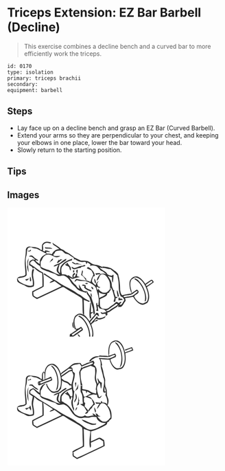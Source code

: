 # Triceps Extension: EZ Bar Barbell (Decline)
> This exercise combines a decline bench and a curved bar to more efficiently work the triceps.

``` 
id: 0170 
type: isolation 
primary: triceps brachii 
secondary:  
equipment: barbell 
``` 

## Steps

 - Lay face up on a decline bench and grasp an EZ Bar (Curved Barbell).
 - Extend your arms so they are perpendicular to your chest, and keeping your elbows in one place, lower the bar toward your head.
 - Slowly return to the starting position.

## Tips


## Images

<svg width="368" height="300" viewBox="0 0 276 225" xmlns="http://www.w3.org/2000/svg">
  <g fill="#FFF">
    <path d="M0 0h276v225H150.33c1.34-7.2-.8-14.38-3.33-21.04 1.44-1.98 3.4-3.5 5.51-4.71.32-1.14.63-2.28.97-3.41l2.88-2.16c4.32 3.53 9.71.62 14.02-1.3.89-.9 1.33-2.12 1.98-3.18-4.16 2.18-8.96 4.67-13.78 3.46-.4-1.18-.82-2.35-1.27-3.51-3.65 4.47-7.66 8.63-11.4 13.02-.17-.68-.52-2.04-.69-2.72 3.5-4.37 7.23-8.57 10.91-12.79 1.49 1.06 2.98 2.13 4.53 3.12-.08-2.11-.95-4.02-1.69-5.95-.84-.09-2.53-.26-3.38-.35-3.17 5.42-8.3 9.4-11.75 14.68-2.41-4.23-5.54-8.04-9.45-10.95.32-8.77-.57-17.52-.4-26.29 2.91 1.29 6 2.1 8.88 3.48.59-.44 1.19-.89 1.79-1.34-5.59-2.23-10.82-5.42-15.26-9.48-2.03-1.78-4.62-2.66-6.9-4.04-9.86-7.71-21.96-11.72-32.19-18.9-4.81-3.68-10.54-5.87-15.38-9.51-3.2-2.29-6.81-3.98-9.85-6.5-.54.44-1.08.89-1.61 1.34 5.72 3.5 11.35 7.13 16.85 10.97-2.13 1.25-5.22 1.72-6.07 4.39 3.04-.57 5.84-1.91 8.64-3.17 3.96 3.07 8.09 5.9 12.12 8.89-13.59 6.51-27.28 12.78-40.87 19.3-2.95 1.75-5.48-1.44-7.9-2.73-.24-1.99-.48-3.98-.73-5.97 5.77-3.81 12.55-5.86 18.22-9.8.33-8.1.17-16.29-.85-24.35-7.98-3.82-14.47-10-22.08-14.43-2.24-3.34 1.59-5.8 4.28-7.08 1.95.35 3.08 2.27 4.43 3.55 2.18 2.59 4.92 4.61 7.85 6.27.45 6.12 7.33 6.85 11.73 9 4.37 1.16 8.4 3.35 12.84 4.26 3.46.49 5.31 4.67 9.07 4.22 2.99.28 6.04-1.99 8.88-.44 5.06 1.98 8.86 6.24 11.32 10.98 2.22 4.29 6.61 6.75 9.52 10.5 4.13 5.49 11.44 6.05 17.35 8.54.11-1.18.23-2.34.37-3.51l-1.87.65c-6.11-.57-8.34-7.55-11-12.13-.11 2.59.35 5.14 1.2 7.59-3.17-.82-4.94-3.22-6.33-5.94-5.02-3.39-8-8.84-11.55-13.61 2.22.99 4.49 3.19 7.08 2.09 3.62-1.3 7.37-2.2 11.2-2.66-1.71-.65-3.41-1.31-5.1-1.97.06-1.52.13-3.03.23-4.54 1.06-1.92 1.03-4.13 1.03-6.26-.43-.08-1.3-.24-1.73-.33-.23.69-.69 2.05-.92 2.74.31.89.93 2.69 1.24 3.59-.72.59-1.45 1.19-2.17 1.79-.04.67-.13 2.01-.17 2.68-1.1.99-2.19 1.97-3.29 2.95.01-1.41.02-2.82.05-4.23 2.36-.32 3.03-2.2 1.78-4.16-3.73 1.5-4.77 5.71-3.37 9.26-2.53-1.74-5.15-3.3-7.8-4.84-.43.2-1.31.58-1.74.77-2.39-2.72-6.08-2.33-9.35-2.36-1.22-4-1.75-8.11-.56-12.19 4-6.22 10.3-11.18 17.77-12.22.25-.97.5-1.95.74-2.93-6.93 2.2-13.95 5.35-18.53 11.24-3.36 3.75-2.6 9.17-2.84 13.8-5.55-3.21-1.72-9.95-1.07-14.7 3.74-2.7 7.78-4.94 11.58-7.54.13-.65.37-1.95.49-2.6-3.3 1.08-6.03 3.32-8.8 5.34-3.76 3.88-9.93 3.49-13.63 7.62 3.2 1.23 5.81-1.9 8.74-2.66-1.68 3.64-4.04 7.46-2.88 11.65 1.19 2.39 3.52 3.92 5.28 5.84-7.09-1.34-13.08-5.56-19.58-8.41-4.8-1.23-9.56-2.86-13.8-5.45-.27-3.01-.53-6.04-.15-9.05 2.49-2.34 2.64-6.09 5.07-8.46 2.35-2.59 5.73-4.75 9.38-3.76 4.84.2 8.32 4.34 13.12 4.62 2.5.09 4.86-.96 6.89-2.35-3.99-.47-8.05 1.08-11.94-.43-.05-1.05-.09-2.1-.12-3.15 1.96-.26 2.33-2.15 2.92-3.68 2.9-2.06 6.58-2.48 10.04-2.08 3.12.34 4.79 3.31 7.18 4.96 2.1 1.16 4.88.53 6.78 2.14 2.77 2.34 6.04 3.96 8.97 6.08-.18.72-.36 1.43-.53 2.15.68-.02 2.04-.05 2.72-.07 4.49 3.52 10.32 5.42 16.02 4.43 2.81-.59 3.08 2.45 3.46 4.43.58-1.18 1.18-2.35 1.78-3.52 1.79 1.33 3.62 2.63 5.5 3.83-.42.77-.84 1.54-1.27 2.31 4.09-1.27 8.68-1.12 12.37 1.2 2.3 2.4 4.73 4.68 6.93 7.18 3.87.88 6.66 3.9 9.45 6.51-3.13-1.89-6.77-1.37-10.19-.76-.34-.4-1.02-1.22-1.37-1.63-2.51-.01-5.02.16-7.48.67.31.66.93 1.97 1.23 2.63 2.43-.85 4.92-1.45 7.53-1.37-3.42 2.96-6.03 7.17-6.27 11.78 3.75-2.73 3.92-7.97 7.18-11.14 6.04-2.16 10.52 3.65 12.99 8.32 3.28 5.11 3.14 11.27 2.94 17.09-1.89 2.12-3.7 4.4-6.13 5.92-2.09.83-4.43.28-6.62.33-2.92-1.92-6.41-3.51-7.47-7.16-.41.93-.81 1.86-1.22 2.8-.94-1.8-2.52-3.63-1.78-5.79 1.5-.3 2.56.82 3.43 1.85 1.03-.36 2.08-.7 3.12-1.03-1.27-.47-2.6-.83-3.79-1.49-1.59-1.41-1.57-3.76-2.15-5.65.98-1.22 1.95-2.45 2.9-3.69-3.2 1.34-4.99 4.26-5.67 7.55-2.05-2.25-4.74-4.02-6.17-6.76-.41-3 1.17-5.77 1.94-8.59.99-.47 1.99-.93 2.99-1.39.01-4.8-3.42-8.69-6.53-12-1.46-1.7-3.65-2.43-5.55-3.49-.69.72-1.37 1.45-2.05 2.17 2.44 1.34 5.13 2.15 7.55 3.52 1.62 1.64 2.4 3.92 3.46 5.94 1.27 1.86-.3 3.79-1.13 5.43-1.77 2.8-2.14 6.18-3.53 9.16-2.25-1.37-4.77-2.12-7.34-2.56l.2-2.72c-2.21-2.58-5.22-4.48-7.07-7.32.15-1.97.75-3.85 1.25-5.74-.29-.61-.88-1.81-1.17-2.42-.68 2.93-1.34 5.86-2.03 8.78 4.4 1.66 6.33 6.07 8.73 9.74-5.71-1.05-11.49-1.8-17.11-3.27-1.54 1.45-2.95 3.1-3.09 5.34 1.4-.88 2.65-1.95 3.86-3.07 3.58 1.15 7.36 1.48 11.11 1.34 5.25-.14 10.11 2.25 14.46 4.96 3.26 1.88 6.54 4.24 8.13 7.78 1.25 5.21 3.31 10.2 4 15.55 1.67 4.63.06 9.45.26 14.2l-2.07-.52c-.17-1.36-.37-2.71-.6-4.05-.34.4-1.01 1.2-1.35 1.61-.16 3.28.81 6.49 1.08 9.76-.45.95-1.03 1.88-1.14 2.95 1.24.16 2.49.22 3.74.29-.48-3-.91-6.01-.96-9.05 1.66 1.12 2.39 3.02 3.31 4.71 4.21.65 10.47 1.34 11.58 6.3-2.07.44-4.14.88-6.22 1.24-1.23-.6-2.5-1.1-3.84-1.36.63 1.29 1.19 2.8 2.69 3.32 1.95.06 3.89-.23 5.83-.42.3 1.28.61 2.56.93 3.84 1.33-.91 2.68-1.8 4.02-2.7l-1.6.5c.08-.99.25-2.98.33-3.97 1.43-.11 2.87-.39 3.97-1.37 4.14-3.03 8.4-5.89 12.86-8.43.64-1.06 1.38-2.19 2.98-1.62-.68.6-1.37 1.22-2.05 1.83 1.82.01 3.67.04 5.49.12 4.01-2.03 4.96-6.79 7.87-9.9 1.56-1.53-.18-3.72-.33-5.49 4.75-.59 9.47-1.34 14.17-2.24 3.3 5.49 7.53 10.99 13.71 13.34 4.11 1.49 8.14-1.01 11.41-3.27 5.34-8.21 2.17-18.74-1.18-27.11 4.11-2.85 8.34-5.53 12.25-8.66-1.23-1.46-2.16-4.31-4.43-4.11-3.71 2.04-6.99 4.77-10.52 7.1-3.28-4.5-6.62-9.34-11.77-11.86-6.39-3.6-15.04 1.96-15.81 8.89-.72 6.73.84 13.53 3.44 19.72-5.48.69-10.87 1.91-16.26 3.08-2.64-1.79-2.91-5.79-3.67-8.72.12-9.38-.96-18.75-3.43-27.8-1.81-3.93-5.96-5.8-9.19-8.34-5.07-4.41-12.25-4.57-18.58-5.42 1.46 4.13-.31 1.05-1.03.5-3.79-1.64-7.66-3.27-11.85-3.46-4.87-.49-8.22-4.52-12.62-6.16-3.92-.82-7.94-1.22-11.94-.98-3.59-1.92-7.44-3.28-10.97-5.29-5.15-3.66-9.9-8.07-15.92-10.23-2.16-2.41-5.01-3.69-7.96-4.85-4.59-4.12-9.94-7.21-15.01-10.69.57 1.45.94 3.19 2.44 4 3.43 2.07 6.85 4.19 9.71 7.03-5.86-.11-10.72 3.93-13.07 9.05-2.7-1.37-5.77-1.09-8.69-1.11-.85-.96-1.29-2.03-1.34-3.22 2.37-.45 4.76.4 7.14.39-2.39-2-5.59-2.6-8.6-3-.17.38-.53 1.14-.71 1.52l-.42.69c-.79-.38-2.39-1.14-3.19-1.52.98-2.98.79-6.08.02-9.08 1.77-2.53 4.23-5.17 7.66-4.69 2.34-.37 5.53 2.68 6.8-.52-4.36-1.61-10.26-2.64-13.75 1.21-3.64 2.76-1.78 7.87-2.27 11.75l-2.1-.24c-4.7-5.11-12.32-4.67-18.65-5.58-3.69-1.23-7.49 2.24-7.44 5.92.18 8.07-2.12 15.97-1.93 24.05.3 6.39 1.47 12.76 1.13 19.18-3.21 3.88-9.29 1.45-12.88 4.76-2.61 1.63-1.73 5.43-.49 7.65 2.97 2.71 6.97 3.78 10.57 5.39 2.67 1.19 4.95 3.34 7.94 3.72 3.23.63 6.4-.45 9.46-1.36 1.98-6.02-.42-12.21-1.02-18.26-.48-3.95.92-7.77 1.7-11.58-.76.05-2.26.14-3.02.19-1.48 5.66-1.53 11.56-.03 17.22 1.06 3.46.93 7.08.69 10.64-1.86.32-3.72 1.17-5.63.84-6.38-1.4-12.78-3.53-17.99-7.61-1.65-1.26-2.14-3.41-3.08-5.16 5.19-2.12 12.34-.96 16.03-5.77.56-10.9-3.58-21.99-.85-32.81 2.17-4.63.12-10.33 3.36-14.57 1.43-1.28 3.59-1.17 5.36-1.7 2.83 2.26 6.51 2.06 9.84 2.92 5.82 2.91 11.42 6.27 17.38 8.92-4.11 1.65-8.22 4-10.43 8.01-1.94 2.87-1.77 6.45-1.85 9.76-2.18-1.49-4.3-3.06-6.4-4.65-.28-.66-.86-1.97-1.14-2.63 1.6.69 3.22 1.35 4.85 1.98-.24-2.87-3.54-3.32-5.36-4.94-2.37-1.38-3.71-4.79-6.8-4.62-1.61-.2-2.98.73-4.23 1.63 1.94.45 3.98.38 5.87 1.02 1.61 1.35 3.12 2.83 4.87 4.02-.54.36-1.07.72-1.61 1.08-1.68-2.23-4 .37-5.85.9-3.22 1.23-2.27 5.21-2.67 7.91 2.54 1.91 6.53 2.99 6.54 6.84.56-.78 1.11-1.56 1.67-2.35 1.77 1.69 3.61 3.29 5.45 4.9 2.6 2.39 6.14 3.33 9.19 5 .34 7.49.59 14.99.4 22.49-5.96 3.02-11.91 6.04-17.89 9.01.06 2.86-.46 5.93.8 8.61 2.18 2.04 4.88 3.39 7.4 4.96 14.19-6.56 28.34-13.24 42.48-19.93 1.45-.57 3.16-1.81 4.66-.67 5.22 3.06 10.11 6.7 15.58 9.31 4.52 2.11 8.37 5.3 12.75 7.65 1.49 1.13 3.76 2.08 3.94 4.18.68 8.38.23 16.82.93 25.21.4.41 1.2 1.24 1.6 1.65-2.94-1.33-6.29-3-9.51-1.52-2.52 1.28-5.37 2.68-6.53 5.43-1.49 3.14-1.9 6.64-2.29 10.05 1.69 3.72 1.18 8.07 3.14 11.68l1.98.12c-2.46-6.2-4.35-13.41-1.83-19.88.97-2.97 4.01-4.32 6.29-6.13 10.62.55 17.19 10.29 20.87 19.2 2.05 6.05 4.05 12.76 2.26 19.1h-2.83c-.1-10.72-4.07-21.28-10.75-29.64-2.46-2.82-5.29-5.69-8.95-6.83-.34.3-1.03.92-1.38 1.23 7.41 3.42 12.37 10.39 15.43 17.73 2.57 5.45 3.79 11.49 3.63 17.51H127.7c-1.46-1.5-2.44-3.92-4.83-4.04.77 1.39 1.59 2.75 2.52 4.04h-9.85c4.99-2.68 9.27-6.43 14.07-9.41 1.08-.93 3.07-1.66 2.79-3.4-.46-1.76-2.06-2.92-3.17-4.27-2.61 1.58-5.19 3.9-8.48 3.48 0 .56-.02 1.69-.03 2.26-3.61 2.5-7.09 5.22-11.03 7.2-.17 1.38-.32 2.75-.46 4.14H0V0m66 69.09c.17.53.5 1.61.66 2.15 4.13.43 8.28.39 12.43.48-3.73-2.95-8.77-1.41-13.09-2.63m-27.04 6.08c-.87.06-2.61.17-3.48.22 1.32 2.04 7.73 1.04 5.64-2.08-.54.47-1.62 1.4-2.16 1.86M35.3 93.93c-.32 2.99.7 6.11-.44 9 .15 3.43 1.36 6.79 2.54 10.02-.08-5.36-1.01-10.66-1.12-16.02.17-3.01.92-5.95 1.27-8.93-.8 1.95-1.82 3.85-2.25 5.93m38.37 1.71l1.83-1.14c.16.64.48 1.9.64 2.54-.11-.75-.35-2.24-.47-2.98 1.94-1.33 5.05-2.5 4.44-5.44-3.38 1.1-3.98 4.94-6.44 7.02m13.32 1.06c4.15-.12 5.84-5.44 10.01-6.17-1.32-.1-2.65-.19-3.97-.29-.64.53-1.91 1.59-2.55 2.12l.09-2.16c-1.22 2.16-2.84 4.11-3.58 6.5m26.21-.74c1.69.34 2.84 1.67 4.24 2.53 3.97 1.04 8.15-.38 12.03.99l.08-.57c-2.62-.36-5.14-1.2-7.51-2.35-.51.28-1.53.83-2.03 1.1-2.19-.67-3.86-2.39-6.04-2.99-.19.33-.57.97-.77 1.29m-9.89 1.87c.46.18 1.39.56 1.85.75-.92 0-2.77.01-3.69.02-.2 3.17 3.87 2.51 5.56 4.24 2.96 1.22 1.11 5.83 4.16 6.81.19-2.5.57-5.44-1.45-7.35-1.88-1.86-3.07-4.27-4.8-6.23-.41.44-1.22 1.32-1.63 1.76m29.08 3.64c-5.47-.68-10.08 3.74-15.43 3.87-1.47-.64-2.75-1.92-4.48-1.75.22 2.19 2.6 3.51 4.5 4.02 3.9-.26 7.35-2.88 11.38-2.36l1.19-1.83c2.34-.02 4.5-.96 6.77-1.37.1-.38.29-1.15.39-1.54-.68-.1-2.02-.29-2.7-.39-.4.34-1.21 1.01-1.62 1.35m-17.06 7.89c-.04 1.23-.07 2.46-.09 3.69 2.55.42 2.07-1.83 2.05-3.56-.49-.03-1.47-.09-1.96-.13m-75.48 10.87v3.58c-2.96.08-5.85.77-8.66 1.65.93.71 1.85 1.41 2.78 2.13 2.25-.84 3.21-3.77 5.84-3.66.02 1.41.03 2.83.04 4.25.42.09 1.26.26 1.68.35.75-2.95.18-5.9-1.68-8.3m112.38 3.5c.11 3.08.3 6.45 2.45 8.87 1.28-2.99-.24-6.69-2.45-8.87m-15.91 8.36c.81 1.65 2.64 1.19 4.12 1.31.06-.52.16-1.57.21-2.1-1.46.15-2.92.36-4.33.79m-5.46 3.91c1.48.28 2.95.57 4.43.87-.2.56-.58 1.68-.78 2.24 2.07 3.39 5.94 4.62 9.32 6.23 1.09.4 4.25 2.16 3.49-.56-2.97-2.16-7-2.68-9.81-5.2-.2-1.24-.27-2.5-.21-3.76-1.77-1.27-5.63-2.89-6.44.18m16.29 2.09c-.02 1.97 1.15 4.06 3.2 4.46 1.15-1.95-1.26-4.25-3.2-4.46m-8.08 10.97c1.21 3.5 4.67 5.75 5.44 9.48 1.58 6.32 4.04 12.29 5.69 18.59.2 3.38-.27 6.93 1.88 9.87a7.51 7.51 0 0 0 1.32-3.77c-.69-5.13-1.09-10.33-2.5-15.34-1.19-3.89-2.75-7.68-3.59-11.67-3.57-3.19-6.04-7.35-8.27-11.53-.07 1.45-.06 2.91.03 4.37m7.49.03c-1.34 2.17-.38 5.6 1.65 6.95.08-2.44-.57-4.79-1.65-6.95m-1.29 17.35c-.56 9.07-2.48 18.28-.49 27.29.71-.53 1.41-1.05 2.12-1.57-.44-2.32-.67-4.66-.61-7.02 1.99-.31 3.24-1.34 3.74-3.08-.94.19-2.83.55-3.77.73.42-5.52.36-11.07.11-16.6l-1.1.25m7.85 32.37c2.2-.2 4.27-1.13 5.84-2.69-2.53-1.54-4.66.72-5.84 2.69m-39.13.91c.45 3.62-1.03 8.79 2.96 10.87-.89-3.62-.53-7.81-2.96-10.87z"/>
    <path d="M161.8 104.26c1.83.46 3.66 1.24 5.6.98 4.54-.4 8.65 2.21 13.18 2.09 4.19 3.51 8.48 6.96 12.12 11.07.7 4.9 2.33 9.68 2.19 14.68.32 7.02.13 14.24 3.22 20.76.34 1.76 2.31 1.7 3.61 2.37 1.38 1.37 2.18 3.2 3.2 4.83-1.9 2.74-3.04 6.22-5.57 8.4-.65-.03-1.95-.08-2.6-.1-.12-2.34 3.46-2.63 2.76-4.9-1.83-.38-3.15 1.31-4.64 2.05-1.74-1.37-4.66-3.62-5.38-.15l-.23-.95c-2.77 3.97-7.45 5.67-10.9 8.93-2.8 2.66-6.94 2.24-10.49 2.17-2.56-.7-5.26-2.63-5.41-5.51-.6-3.65-.31-7.35-.4-11.02 3.64-1.97 7.56-3.44 10.97-5.79 1.71-.99 1.68-3.09 2.26-4.74 1.06-.61 2.3-.77 3.46-1.09-.23-.2-.71-.59-.95-.79 1.39-1.33 2.62-2.82 3.4-4.58-.14-.97-.41-2.92-.55-3.89 4.2 4.56 4.85 11.25 6.65 17.01 1.12 2.74-1.05 5.25-1.16 7.96.7.05 2.11.14 2.81.19.56-2.1.79-4.26.73-6.43.73-.03 2.18-.1 2.91-.13l-.02-1.87c-.75-.06-2.25-.17-3-.23-.6-3.56-3.06-7.25-2.6-10.62.15-.14.44-.44.59-.59-1.3-.09-2.1-.77-2.41-2.06-.79-2.43-2.38-4.71-2.19-7.36.13-6.06-3.7-11.19-7.04-15.86 2.52.82 5.03 1.71 7.58 2.46-.33 3.23-.32 6.59 1.11 9.59 1.03-4.28.94-8.8 1.44-13.15-.34-2.06-2.46.1-2.91.91-2.74-.49-5.82-1-7.95-2.91-2.75-5.65-10.18-6.42-13.39-11.73m31.18 49.83c.57 1.63 1.37 1.77 2.41.41-.61-3.64-1.55-7.24-2.97-10.65-1.27 3.33.14 6.87.56 10.24m1.66 7.76c2.44-.52 4.92-.8 7.41-1.01-.89-2.01-2.92-2.34-4.9-2.14-.31-.59-.94-1.76-1.25-2.34-1.82 1.28-1.03 3.63-1.26 5.49zM217.52 125.47c1.57-1.75 4.16-2.02 5.7-3.85 8.62.41 14.5 7.8 18.15 14.87 4.07 8.26 7.36 18.47 3.11 27.3-2.43 1.21-4.72 2.84-7.4 3.43-6.81-.56-12.13-6.4-14.97-12.15 1.42-3.97 9.08-4.35 7.53-9.6-.89-.83-1.76-1.67-2.63-2.52-3.3 1.86-6.14 4.42-9.51 6.17.62-3.86-1.42-7.36-1.8-11.12-.46-4.2-.63-8.86 1.82-12.53m5.58-2.22c-.08.44-.24 1.34-.32 1.79 5.82 2.96 10.33 8.11 13.26 13.9 4.03 7.46 6.57 16.36 4.44 24.79.32-.04.96-.13 1.28-.17 2.49-3.69 1.21-8.44.62-12.49-1.95-8.36-5.72-16.43-11.73-22.64-1.92-2.49-4.62-4.15-7.55-5.18zM242.2 134.78c3.15-2.59 6.56-4.81 9.87-7.17 1.82-.1 2.71 2.54.89 3.22-3.23 1.79-6.05 4.43-9.37 5.94l-1.39-1.99z"/>
    <path d="M216.12 152.01c4.14-1.29 6.82-5.25 10.92-6.6.36.36 1.08 1.08 1.45 1.44-4.18 3.07-8.02 7.75-13.6 7.76-3.67.22-7.32 1.58-10.93 1.49-.07-.51-.22-1.51-.3-2.01 4.1-1 8.31-1.36 12.46-2.08zM160.32 147.31c3.27 3.06 7.8 3.67 12.09 3.35-2.8 3.7-7.6 4.97-11.59 6.96-.25-3.43-.43-6.87-.5-10.31zM190.21 168.28c1.13-1.08 3.34-.22 2.71 1.49-4.49 3.73-10.06 5.86-14.43 9.74-1.34 1.28-3.36.94-5.04 1 .15-1.68 1.06-2.41 2.73-2.19 4.69-3.33 9.3-6.77 14.03-10.04zM112.95 221.05c5.58-3.17 10.67-7.11 16.05-10.57.42.39 1.25 1.18 1.67 1.57-5.2 4.09-11.05 7.31-16.06 11.66-.56-.89-1.11-1.78-1.66-2.66zM111.21 223.28c.6.52.6.52 0 0z"/>
  </g>
  <g fill="#333">
    <path d="M63.05 62.11c3.49-3.85 9.39-2.82 13.75-1.21-1.27 3.2-4.46.15-6.8.52-3.43-.48-5.89 2.16-7.66 4.69.77 3 .96 6.1-.02 9.08.8.38 2.4 1.14 3.19 1.52l.42-.69c.18-.38.54-1.14.71-1.52 3.01.4 6.21 1 8.6 3-2.38.01-4.77-.84-7.14-.39.05 1.19.49 2.26 1.34 3.22 2.92.02 5.99-.26 8.69 1.11 2.35-5.12 7.21-9.16 13.07-9.05-2.86-2.84-6.28-4.96-9.71-7.03-1.5-.81-1.87-2.55-2.44-4 5.07 3.48 10.42 6.57 15.01 10.69 2.95 1.16 5.8 2.44 7.96 4.85 6.02 2.16 10.77 6.57 15.92 10.23 3.53 2.01 7.38 3.37 10.97 5.29 4-.24 8.02.16 11.94.98 4.4 1.64 7.75 5.67 12.62 6.16 4.19.19 8.06 1.82 11.85 3.46.72.55 2.49 3.63 1.03-.5 6.33.85 13.51 1.01 18.58 5.42 3.23 2.54 7.38 4.41 9.19 8.34 2.47 9.05 3.55 18.42 3.43 27.8.76 2.93 1.03 6.93 3.67 8.72 5.39-1.17 10.78-2.39 16.26-3.08-2.6-6.19-4.16-12.99-3.44-19.72.77-6.93 9.42-12.49 15.81-8.89 5.15 2.52 8.49 7.36 11.77 11.86 3.53-2.33 6.81-5.06 10.52-7.1 2.27-.2 3.2 2.65 4.43 4.11-3.91 3.13-8.14 5.81-12.25 8.66 3.35 8.37 6.52 18.9 1.18 27.11-3.27 2.26-7.3 4.76-11.41 3.27-6.18-2.35-10.41-7.85-13.71-13.34-4.7.9-9.42 1.65-14.17 2.24.15 1.77 1.89 3.96.33 5.49-2.91 3.11-3.86 7.87-7.87 9.9-1.82-.08-3.67-.11-5.49-.12.68-.61 1.37-1.23 2.05-1.83-1.6-.57-2.34.56-2.98 1.62-4.46 2.54-8.72 5.4-12.86 8.43-1.1.98-2.54 1.26-3.97 1.37-.08.99-.25 2.98-.33 3.97l1.6-.5c-1.34.9-2.69 1.79-4.02 2.7a267.7 267.7 0 0 1-.93-3.84c-1.94.19-3.88.48-5.83.42-1.5-.52-2.06-2.03-2.69-3.32 1.34.26 2.61.76 3.84 1.36 2.08-.36 4.15-.8 6.22-1.24-1.11-4.96-7.37-5.65-11.58-6.3-.92-1.69-1.65-3.59-3.31-4.71.05 3.04.48 6.05.96 9.05-1.25-.07-2.5-.13-3.74-.29.11-1.07.69-2 1.14-2.95-.27-3.27-1.24-6.48-1.08-9.76.34-.41 1.01-1.21 1.35-1.61.23 1.34.43 2.69.6 4.05l2.07.52c-.2-4.75 1.41-9.57-.26-14.2-.69-5.35-2.75-10.34-4-15.55-1.59-3.54-4.87-5.9-8.13-7.78-4.35-2.71-9.21-5.1-14.46-4.96-3.75.14-7.53-.19-11.11-1.34-1.21 1.12-2.46 2.19-3.86 3.07.14-2.24 1.55-3.89 3.09-5.34 5.62 1.47 11.4 2.22 17.11 3.27-2.4-3.67-4.33-8.08-8.73-9.74.69-2.92 1.35-5.85 2.03-8.78.29.61.88 1.81 1.17 2.42-.5 1.89-1.1 3.77-1.25 5.74 1.85 2.84 4.86 4.74 7.07 7.32l-.2 2.72c2.57.44 5.09 1.19 7.34 2.56 1.39-2.98 1.76-6.36 3.53-9.16.83-1.64 2.4-3.57 1.13-5.43-1.06-2.02-1.84-4.3-3.46-5.94-2.42-1.37-5.11-2.18-7.55-3.52.68-.72 1.36-1.45 2.05-2.17 1.9 1.06 4.09 1.79 5.55 3.49 3.11 3.31 6.54 7.2 6.53 12-1 .46-2 .92-2.99 1.39-.77 2.82-2.35 5.59-1.94 8.59 1.43 2.74 4.12 4.51 6.17 6.76.68-3.29 2.47-6.21 5.67-7.55-.95 1.24-1.92 2.47-2.9 3.69.58 1.89.56 4.24 2.15 5.65 1.19.66 2.52 1.02 3.79 1.49-1.04.33-2.09.67-3.12 1.03-.87-1.03-1.93-2.15-3.43-1.85-.74 2.16.84 3.99 1.78 5.79.41-.94.81-1.87 1.22-2.8 1.06 3.65 4.55 5.24 7.47 7.16 2.19-.05 4.53.5 6.62-.33 2.43-1.52 4.24-3.8 6.13-5.92.2-5.82.34-11.98-2.94-17.09-2.47-4.67-6.95-10.48-12.99-8.32-3.26 3.17-3.43 8.41-7.18 11.14.24-4.61 2.85-8.82 6.27-11.78-2.61-.08-5.1.52-7.53 1.37-.3-.66-.92-1.97-1.23-2.63 2.46-.51 4.97-.68 7.48-.67.35.41 1.03 1.23 1.37 1.63 3.42-.61 7.06-1.13 10.19.76-2.79-2.61-5.58-5.63-9.45-6.51-2.2-2.5-4.63-4.78-6.93-7.18-3.69-2.32-8.28-2.47-12.37-1.2.43-.77.85-1.54 1.27-2.31-1.88-1.2-3.71-2.5-5.5-3.83-.6 1.17-1.2 2.34-1.78 3.52-.38-1.98-.65-5.02-3.46-4.43-5.7.99-11.53-.91-16.02-4.43-.68.02-2.04.05-2.72.07.17-.72.35-1.43.53-2.15-2.93-2.12-6.2-3.74-8.97-6.08-1.9-1.61-4.68-.98-6.78-2.14-2.39-1.65-4.06-4.62-7.18-4.96-3.46-.4-7.14.02-10.04 2.08-.59 1.53-.96 3.42-2.92 3.68.03 1.05.07 2.1.12 3.15 3.89 1.51 7.95-.04 11.94.43-2.03 1.39-4.39 2.44-6.89 2.35-4.8-.28-8.28-4.42-13.12-4.62-3.65-.99-7.03 1.17-9.38 3.76-2.43 2.37-2.58 6.12-5.07 8.46-.38 3.01-.12 6.04.15 9.05 4.24 2.59 9 4.22 13.8 5.45 6.5 2.85 12.49 7.07 19.58 8.41-1.76-1.92-4.09-3.45-5.28-5.84-1.16-4.19 1.2-8.01 2.88-11.65-2.93.76-5.54 3.89-8.74 2.66 3.7-4.13 9.87-3.74 13.63-7.62 2.77-2.02 5.5-4.26 8.8-5.34-.12.65-.36 1.95-.49 2.6-3.8 2.6-7.84 4.84-11.58 7.54-.65 4.75-4.48 11.49 1.07 14.7.24-4.63-.52-10.05 2.84-13.8 4.58-5.89 11.6-9.04 18.53-11.24-.24.98-.49 1.96-.74 2.93-7.47 1.04-13.77 6-17.77 12.22-1.19 4.08-.66 8.19.56 12.19 3.27.03 6.96-.36 9.35 2.36.43-.19 1.31-.57 1.74-.77 2.65 1.54 5.27 3.1 7.8 4.84-1.4-3.55-.36-7.76 3.37-9.26 1.25 1.96.58 3.84-1.78 4.16-.03 1.41-.04 2.82-.05 4.23 1.1-.98 2.19-1.96 3.29-2.95.04-.67.13-2.01.17-2.68.72-.6 1.45-1.2 2.17-1.79-.31-.9-.93-2.7-1.24-3.59.23-.69.69-2.05.92-2.74.43.09 1.3.25 1.73.33 0 2.13.03 4.34-1.03 6.26-.1 1.51-.17 3.02-.23 4.54 1.69.66 3.39 1.32 5.1 1.97-3.83.46-7.58 1.36-11.2 2.66-2.59 1.1-4.86-1.1-7.08-2.09 3.55 4.77 6.53 10.22 11.55 13.61 1.39 2.72 3.16 5.12 6.33 5.94-.85-2.45-1.31-5-1.2-7.59 2.66 4.58 4.89 11.56 11 12.13l1.87-.65c-.14 1.17-.26 2.33-.37 3.51-5.91-2.49-13.22-3.05-17.35-8.54-2.91-3.75-7.3-6.21-9.52-10.5-2.46-4.74-6.26-9-11.32-10.98-2.84-1.55-5.89.72-8.88.44-3.76.45-5.61-3.73-9.07-4.22-4.44-.91-8.47-3.1-12.84-4.26-4.4-2.15-11.28-2.88-11.73-9-2.93-1.66-5.67-3.68-7.85-6.27-1.35-1.28-2.48-3.2-4.43-3.55-2.69 1.28-6.52 3.74-4.28 7.08 7.61 4.43 14.1 10.61 22.08 14.43 1.02 8.06 1.18 16.25.85 24.35-5.67 3.94-12.45 5.99-18.22 9.8.25 1.99.49 3.98.73 5.97 2.42 1.29 4.95 4.48 7.9 2.73 13.59-6.52 27.28-12.79 40.87-19.3-4.03-2.99-8.16-5.82-12.12-8.89-2.8 1.26-5.6 2.6-8.64 3.17.85-2.67 3.94-3.14 6.07-4.39-5.5-3.84-11.13-7.47-16.85-10.97.53-.45 1.07-.9 1.61-1.34 3.04 2.52 6.65 4.21 9.85 6.5 4.84 3.64 10.57 5.83 15.38 9.51 10.23 7.18 22.33 11.19 32.19 18.9 2.28 1.38 4.87 2.26 6.9 4.04 4.44 4.06 9.67 7.25 15.26 9.48-.6.45-1.2.9-1.79 1.34-2.88-1.38-5.97-2.19-8.88-3.48-.17 8.77.72 17.52.4 26.29 3.91 2.91 7.04 6.72 9.45 10.95 3.45-5.28 8.58-9.26 11.75-14.68.85.09 2.54.26 3.38.35.74 1.93 1.61 3.84 1.69 5.95-1.55-.99-3.04-2.06-4.53-3.12-3.68 4.22-7.41 8.42-10.91 12.79.17.68.52 2.04.69 2.72 3.74-4.39 7.75-8.55 11.4-13.02.45 1.16.87 2.33 1.27 3.51 4.82 1.21 9.62-1.28 13.78-3.46-.65 1.06-1.09 2.28-1.98 3.18-4.31 1.92-9.7 4.83-14.02 1.3l-2.88 2.16c-.34 1.13-.65 2.27-.97 3.41-2.11 1.21-4.07 2.73-5.51 4.71 2.53 6.66 4.67 13.84 3.33 21.04h-2.07c1.79-6.34-.21-13.05-2.26-19.1-3.68-8.91-10.25-18.65-20.87-19.2-2.28 1.81-5.32 3.16-6.29 6.13-2.52 6.47-.63 13.68 1.83 19.88l-1.98-.12c-1.96-3.61-1.45-7.96-3.14-11.68.39-3.41.8-6.91 2.29-10.05 1.16-2.75 4.01-4.15 6.53-5.43 3.22-1.48 6.57.19 9.51 1.52-.4-.41-1.2-1.24-1.6-1.65-.7-8.39-.25-16.83-.93-25.21-.18-2.1-2.45-3.05-3.94-4.18-4.38-2.35-8.23-5.54-12.75-7.65-5.47-2.61-10.36-6.25-15.58-9.31-1.5-1.14-3.21.1-4.66.67-14.14 6.69-28.29 13.37-42.48 19.93-2.52-1.57-5.22-2.92-7.4-4.96-1.26-2.68-.74-5.75-.8-8.61 5.98-2.97 11.93-5.99 17.89-9.01.19-7.5-.06-15-.4-22.49-3.05-1.67-6.59-2.61-9.19-5-1.84-1.61-3.68-3.21-5.45-4.9-.56.79-1.11 1.57-1.67 2.35-.01-3.85-4-4.93-6.54-6.84.4-2.7-.55-6.68 2.67-7.91 1.85-.53 4.17-3.13 5.85-.9.54-.36 1.07-.72 1.61-1.08-1.75-1.19-3.26-2.67-4.87-4.02-1.89-.64-3.93-.57-5.87-1.02 1.25-.9 2.62-1.83 4.23-1.63 3.09-.17 4.43 3.24 6.8 4.62 1.82 1.62 5.12 2.07 5.36 4.94-1.63-.63-3.25-1.29-4.85-1.98.28.66.86 1.97 1.14 2.63 2.1 1.59 4.22 3.16 6.4 4.65.08-3.31-.09-6.89 1.85-9.76 2.21-4.01 6.32-6.36 10.43-8.01-5.96-2.65-11.56-6.01-17.38-8.92-3.33-.86-7.01-.66-9.84-2.92-1.77.53-3.93.42-5.36 1.7-3.24 4.24-1.19 9.94-3.36 14.57-2.73 10.82 1.41 21.91.85 32.81-3.69 4.81-10.84 3.65-16.03 5.77.94 1.75 1.43 3.9 3.08 5.16 5.21 4.08 11.61 6.21 17.99 7.61 1.91.33 3.77-.52 5.63-.84.24-3.56.37-7.18-.69-10.64-1.5-5.66-1.45-11.56.03-17.22.76-.05 2.26-.14 3.02-.19-.78 3.81-2.18 7.63-1.7 11.58.6 6.05 3 12.24 1.02 18.26-3.06.91-6.23 1.99-9.46 1.36-2.99-.38-5.27-2.53-7.94-3.72-3.6-1.61-7.6-2.68-10.57-5.39-1.24-2.22-2.12-6.02.49-7.65 3.59-3.31 9.67-.88 12.88-4.76.34-6.42-.83-12.79-1.13-19.18-.19-8.08 2.11-15.98 1.93-24.05-.05-3.68 3.75-7.15 7.44-5.92 6.33.91 13.95.47 18.65 5.58l2.1.24c.49-3.88-1.37-8.99 2.27-11.75m98.75 42.15c3.21 5.31 10.64 6.08 13.39 11.73 2.13 1.91 5.21 2.42 7.95 2.91.45-.81 2.57-2.97 2.91-.91-.5 4.35-.41 8.87-1.44 13.15-1.43-3-1.44-6.36-1.11-9.59-2.55-.75-5.06-1.64-7.58-2.46 3.34 4.67 7.17 9.8 7.04 15.86-.19 2.65 1.4 4.93 2.19 7.36.31 1.29 1.11 1.97 2.41 2.06-.15.15-.44.45-.59.59-.46 3.37 2 7.06 2.6 10.62.75.06 2.25.17 3 .23l.02 1.87c-.73.03-2.18.1-2.91.13.06 2.17-.17 4.33-.73 6.43-.7-.05-2.11-.14-2.81-.19.11-2.71 2.28-5.22 1.16-7.96-1.8-5.76-2.45-12.45-6.65-17.01.14.97.41 2.92.55 3.89-.78 1.76-2.01 3.25-3.4 4.58.24.2.72.59.95.79-1.16.32-2.4.48-3.46 1.09-.58 1.65-.55 3.75-2.26 4.74-3.41 2.35-7.33 3.82-10.97 5.79.09 3.67-.2 7.37.4 11.02.15 2.88 2.85 4.81 5.41 5.51 3.55.07 7.69.49 10.49-2.17 3.45-3.26 8.13-4.96 10.9-8.93l.23.95c.72-3.47 3.64-1.22 5.38.15 1.49-.74 2.81-2.43 4.64-2.05.7 2.27-2.88 2.56-2.76 4.9.65.02 1.95.07 2.6.1 2.53-2.18 3.67-5.66 5.57-8.4-1.02-1.63-1.82-3.46-3.2-4.83-1.3-.67-3.27-.61-3.61-2.37-3.09-6.52-2.9-13.74-3.22-20.76.14-5-1.49-9.78-2.19-14.68-3.64-4.11-7.93-7.56-12.12-11.07-4.53.12-8.64-2.49-13.18-2.09-1.94.26-3.77-.52-5.6-.98m55.72 21.21c-2.45 3.67-2.28 8.33-1.82 12.53.38 3.76 2.42 7.26 1.8 11.12 3.37-1.75 6.21-4.31 9.51-6.17.87.85 1.74 1.69 2.63 2.52 1.55 5.25-6.11 5.63-7.53 9.6 2.84 5.75 8.16 11.59 14.97 12.15 2.68-.59 4.97-2.22 7.4-3.43 4.25-8.83.96-19.04-3.11-27.3-3.65-7.07-9.53-14.46-18.15-14.87-1.54 1.83-4.13 2.1-5.7 3.85m24.68 9.31l1.39 1.99c3.32-1.51 6.14-4.15 9.37-5.94 1.82-.68.93-3.32-.89-3.22-3.31 2.36-6.72 4.58-9.87 7.17m-26.08 17.23c-4.15.72-8.36 1.08-12.46 2.08.08.5.23 1.5.3 2.01 3.61.09 7.26-1.27 10.93-1.49 5.58-.01 9.42-4.69 13.6-7.76-.37-.36-1.09-1.08-1.45-1.44-4.1 1.35-6.78 5.31-10.92 6.6m-55.8-4.7c.07 3.44.25 6.88.5 10.31 3.99-1.99 8.79-3.26 11.59-6.96-4.29.32-8.82-.29-12.09-3.35m29.89 20.97c-4.73 3.27-9.34 6.71-14.03 10.04-1.67-.22-2.58.51-2.73 2.19 1.68-.06 3.7.28 5.04-1 4.37-3.88 9.94-6.01 14.43-9.74.63-1.71-1.58-2.57-2.71-1.49z"/>
    <path d="M66 69.09c4.32 1.22 9.36-.32 13.09 2.63-4.15-.09-8.3-.05-12.43-.48-.16-.54-.49-1.62-.66-2.15zM38.96 75.17c.54-.46 1.62-1.39 2.16-1.86 2.09 3.12-4.32 4.12-5.64 2.08.87-.05 2.61-.16 3.48-.22zM35.3 93.93c.43-2.08 1.45-3.98 2.25-5.93-.35 2.98-1.1 5.92-1.27 8.93.11 5.36 1.04 10.66 1.12 16.02-1.18-3.23-2.39-6.59-2.54-10.02 1.14-2.89.12-6.01.44-9zM73.67 95.64c2.46-2.08 3.06-5.92 6.44-7.02.61 2.94-2.5 4.11-4.44 5.44.12.74.36 2.23.47 2.98-.16-.64-.48-1.9-.64-2.54l-1.83 1.14zM86.99 96.7c.74-2.39 2.36-4.34 3.58-6.5l-.09 2.16c.64-.53 1.91-1.59 2.55-2.12 1.32.1 2.65.19 3.97.29-4.17.73-5.86 6.05-10.01 6.17zM113.2 95.96c.2-.32.58-.96.77-1.29 2.18.6 3.85 2.32 6.04 2.99.5-.27 1.52-.82 2.03-1.1 2.37 1.15 4.89 1.99 7.51 2.35l-.08.57c-3.88-1.37-8.06.05-12.03-.99-1.4-.86-2.55-2.19-4.24-2.53zM103.31 97.83c.41-.44 1.22-1.32 1.63-1.76 1.73 1.96 2.92 4.37 4.8 6.23 2.02 1.91 1.64 4.85 1.45 7.35-3.05-.98-1.2-5.59-4.16-6.81-1.69-1.73-5.76-1.07-5.56-4.24.92-.01 2.77-.02 3.69-.02-.46-.19-1.39-.57-1.85-.75zM132.39 101.47c.41-.34 1.22-1.01 1.62-1.35.68.1 2.02.29 2.7.39-.1.39-.29 1.16-.39 1.54-2.27.41-4.43 1.35-6.77 1.37l-1.19 1.83c-4.03-.52-7.48 2.1-11.38 2.36-1.9-.51-4.28-1.83-4.5-4.02 1.73-.17 3.01 1.11 4.48 1.75 5.35-.13 9.96-4.55 15.43-3.87zM115.33 109.36c.49.04 1.47.1 1.96.13.02 1.73.5 3.98-2.05 3.56.02-1.23.05-2.46.09-3.69zM39.85 120.23c1.86 2.4 2.43 5.35 1.68 8.3-.42-.09-1.26-.26-1.68-.35-.01-1.42-.02-2.84-.04-4.25-2.63-.11-3.59 2.82-5.84 3.66-.93-.72-1.85-1.42-2.78-2.13 2.81-.88 5.7-1.57 8.66-1.65v-3.58zM223.1 123.25c2.93 1.03 5.63 2.69 7.55 5.18 6.01 6.21 9.78 14.28 11.73 22.64.59 4.05 1.87 8.8-.62 12.49-.32.04-.96.13-1.28.17 2.13-8.43-.41-17.33-4.44-24.79-2.93-5.79-7.44-10.94-13.26-13.9.08-.45.24-1.35.32-1.79zM152.23 123.73c2.21 2.18 3.73 5.88 2.45 8.87-2.15-2.42-2.34-5.79-2.45-8.87zM136.32 132.09c1.41-.43 2.87-.64 4.33-.79-.05.53-.15 1.58-.21 2.1-1.48-.12-3.31.34-4.12-1.31zM130.86 136c.81-3.07 4.67-1.45 6.44-.18-.06 1.26.01 2.52.21 3.76 2.81 2.52 6.84 3.04 9.81 5.2.76 2.72-2.4.96-3.49.56-3.38-1.61-7.25-2.84-9.32-6.23.2-.56.58-1.68.78-2.24-1.48-.3-2.95-.59-4.43-.87zM147.15 138.09c1.94.21 4.35 2.51 3.2 4.46-2.05-.4-3.22-2.49-3.2-4.46zM192.98 154.09c-.42-3.37-1.83-6.91-.56-10.24 1.42 3.41 2.36 7.01 2.97 10.65-1.04 1.36-1.84 1.22-2.41-.41zM139.07 149.06c-.09-1.46-.1-2.92-.03-4.37 2.23 4.18 4.7 8.34 8.27 11.53.84 3.99 2.4 7.78 3.59 11.67 1.41 5.01 1.81 10.21 2.5 15.34a7.51 7.51 0 0 1-1.32 3.77c-2.15-2.94-1.68-6.49-1.88-9.87-1.65-6.3-4.11-12.27-5.69-18.59-.77-3.73-4.23-5.98-5.44-9.48zM146.56 149.09c1.08 2.16 1.73 4.51 1.65 6.95-2.03-1.35-2.99-4.78-1.65-6.95zM194.64 161.85c.23-1.86-.56-4.21 1.26-5.49.31.58.94 1.75 1.25 2.34 1.98-.2 4.01.13 4.9 2.14-2.49.21-4.97.49-7.41 1.01z"/>
    <path d="M145.27 166.44l1.1-.25c.25 5.53.31 11.08-.11 16.6.94-.18 2.83-.54 3.77-.73-.5 1.74-1.75 2.77-3.74 3.08-.06 2.36.17 4.7.61 7.02-.71.52-1.41 1.04-2.12 1.57-1.99-9.01-.07-18.22.49-27.29zM125.73 188.53c3.66 1.14 6.49 4.01 8.95 6.83 6.68 8.36 10.65 18.92 10.75 29.64h-2.02c.16-6.02-1.06-12.06-3.63-17.51-3.06-7.34-8.02-14.31-15.43-17.73.35-.31 1.04-.93 1.38-1.23zM153.12 198.81c1.18-1.97 3.31-4.23 5.84-2.69-1.57 1.56-3.64 2.49-5.84 2.69zM113.99 199.72c2.43 3.06 2.07 7.25 2.96 10.87-3.99-2.08-2.51-7.25-2.96-10.87zM120.75 211.4c3.29.42 5.87-1.9 8.48-3.48 1.11 1.35 2.71 2.51 3.17 4.27.28 1.74-1.71 2.47-2.79 3.4-4.8 2.98-9.08 6.73-14.07 9.41h-6.31c.14-1.39.29-2.76.46-4.14 3.94-1.98 7.42-4.7 11.03-7.2.01-.57.03-1.7.03-2.26m-7.8 9.65c.55.88 1.1 1.77 1.66 2.66 5.01-4.35 10.86-7.57 16.06-11.66-.42-.39-1.25-1.18-1.67-1.57-5.38 3.46-10.47 7.4-16.05 10.57m-1.74 2.23c.6.52.6.52 0 0zM122.87 220.96c2.39.12 3.37 2.54 4.83 4.04h-2.31c-.93-1.29-1.75-2.65-2.52-4.04z"/>
  </g>
</svg>

<svg width="368" height="300" viewBox="0 0 276 225" xmlns="http://www.w3.org/2000/svg">
  <g fill="#FFF">
    <path d="M0 0h276v225H0V0m181.51 10.45c-5.45 6.57-4.53 15.81-4.32 23.78-4.66-.92-9.46-.56-14.17-1.14-1.47-.44-2.53.87-3.71 1.45-6.67-1.01-13.05 3.32-16.27 8.94 1.3-.19 2.61-.39 3.92-.6.18-.54.55-1.6.74-2.13 3.33-2.09 6.66-4.68 10.78-4.75.28-.19.83-.57 1.11-.76 7.43-1.04 15.33 2.39 22.29-1.33 2.21-.62 5.11-3.2 7.11-.95-.3.35-.91 1.06-1.21 1.42-4.35 1.83-8.77 4.83-13.7 3.85-4.68-.61-9.41-.54-14.11-.84 2.57 2.87 3.76 6.78 3.53 10.6-.43 7.97 3.48 15.29 4.45 23.08 3.33 6.57.72 14.1-.05 20.98-.36 2.64-.21 6.92 3.81 5.58l.43 1.33c.01-1.29.01-2.58.03-3.87l-1.72.81c-.33-2.77-.32-5.57-.25-8.36 1.59 4.62 3.81 9.63 1.41 14.4 3.28 5.07 4.05 11.21 2.91 17.08-.09-.49-.29-1.47-.38-1.96-2.3-1.26-4.77-2.43-7.45-1.58-.26-1.42-1.07-2.46-2.44-2.93-.07.76-.23 2.28-.3 3.04-3.23-.28-6.47-.36-9.69-.78.55.84 1.1 1.69 1.65 2.53 1.92-.01 3.83-.05 5.75-.13-2.25 2.57-3.92 5.65-4.6 9.02 3.15-2.53 4.33-6.61 7.1-9.44 2.68-1.4 6.02-.05 8.13 1.85 5.89 5.84 8.28 14.32 8.57 22.4-2.4 2.6-4.53 5.72-7.8 7.31-1.98.24-3.99.07-5.97.03-3.9-2.08-6.87-5.24-9.39-8.81 1.92.24 3.84.06 5.65-.62-.84-.21-2.51-.63-3.35-.83-.96-1.13-1.91-2.27-2.85-3.41-.65-.19-1.95-.55-2.6-.73.41 1.11 1.22 3.32 1.63 4.43-1.96-1.73-3.99-3.47-6.46-4.43-.83 1.84.56 2.66 1.98 3.43-5.16-.14-11.32 4.41-15.65-.18-5.35 4.6-12.77 1.83-17.63-2.03-4.06-5.72-7.66-12.02-13.27-16.41-2.29-1.93-5.32-2.74-7.44-4.9-.58-.21-1.75-.61-2.33-.82-.18-2.94-.63-5.96.04-8.86 1.98-3.48 5.05-6.12 7.94-8.82 3.11-1.6 6.55-2.44 9.61-4.14.9 4.2 1.99 8.48.79 12.75-1.02.04-2.04.08-3.06.1-1.51-2.84-3.65-5.28-5.55-7.86-.24-.02-.73-.05-.97-.06-.62.93-.42 1.76.6 2.5-.97.03-2.89.08-3.85.11 1.73 2.57 5.33 2.8 7.1 5.27.66 2.13 1.15 4.33 2.45 6.21.84-2.05 1.36-4.23 2.43-6.18.68 1.71 1.35 3.61.44 5.38-2.95 6.89.2 14.33 3.51 20.47.06-2.38.5-4.95-1.06-6.98-.9-4.2-1.6-8.6-.51-12.83 1.46-4.75 1.05-9.78 2.23-14.59-.57-.79-1.13-1.58-1.69-2.37-.27-4.41-1.64-8.89-.29-13.25 1.5-5.25 2.88-10.54 2.84-16.04-1.2-.91-2.39-1.83-3.58-2.76-.22-2.07-.25-4.18-.8-6.2-.83-.89-2.09-1.19-3.07-1.87 2.28-1.5 4.44-3.5 7.24-3.91 2.78-.47 5.61-.77 8.28-1.72 1.65 1.29 2.69 3.07 3.35 5.03 4.3-1.95 8.77-3.5 13.09-5.41 2.18-.85 4.38-2.09 6.81-1.87.08.46.25 1.38.34 1.83-6.05 3.55-13.28 4.22-19.39 7.64-.26-.45-.78-1.34-1.04-1.79-.4 3.3-2.4 5.96-3.52 8.98-.32 4.01 1.06 7.9 1.3 11.89.24 3.82.68 7.63 1.19 11.43 1.02.01 2.05.02 3.08.04-2.69-7.77-3.7-15.96-3.27-24.16 1.01-1.67 2.33-3.14 3.4-4.77 4.66-2.02 9.49-3.6 14.26-5.34 2.63.9 5.19 1.98 7.55 3.45.29 4.58.7 9.2-.1 13.76-.81 4.26-.17 8.71 1.76 12.59 2.37 3.98-.88 8.38-.14 12.69.2-.05.6-.17.79-.22-.15 2.12-.32 4.24-.48 6.36-3.75-.94-7.54-2.01-10.8-4.17-3.86-2.9-8.93-2.37-13.3-4 .04-1.86.08-3.71.17-5.56-1.04 0-2.08.01-3.11.02.73 4.63-1.66 10.21 1.98 13.97 1.57 4.21 1.36 8.73 1.48 13.15.32 1.53 1.08 3.21-.01 4.62l-4.12.16c1.88 1.75 4.07 3.1 6.43 4.12 1.85 3.01 3.54 6.11 5.52 9.04-.97.91-4.59 2.85-2.26 4.12 1.32-.62 2.57-1.36 3.82-2.08.11-1.37.23-2.73.35-4.1-2.06-2.41-4.04-4.89-6.21-7.2.47-1.87.84-3.77 1.08-5.69-.52-.33-1.56-.98-2.08-1.31.25-3.26-1.76-8.35 2.64-9.45 3.71 1.47 7.82 2.06 11.04 4.59.5 2.54 1.88 4.75 2.76 7.15-2.54 5.13-8.65 7.93-9.21 14.11 2.98-1.17 3.4-5 6.49-6.13.92-2.71 2.36-5.23 5.27-6.09-.14-5.31-4.47-9.08-7.7-12.82-1.68-.66-3.36-1.33-5.03-2.02 3.42-1.28 6.89-2.47 10.48-3.15 1.96.62 3.98.91 6.03.85.29 1.46.54 2.92.78 4.39 1.03.5 1.94 1.43 3.13 1.53 2.53-.55 3.55-3.18 4.9-5.08-1.63 1.29-3.4 2.4-5.19 3.45-1.37-4.96-3.7-9.75-3.69-14.99-.42-3.96 2.54-7.06 4.2-10.38 2.55 2.89 1.28 7.27 3.13 10.6.88-3.61 1.03-7.33 1.04-11.03-3.99-.67-5.09-4.8-7.12-7.66-1.49 3.44 3.41 7.2-.21 9.7-1.28-3.3-2.57-6.67-2.81-10.23-.29-4.07.84-8.04 1.19-12.06.14-4.22-1.64-8.54-5.61-10.43.63-1.23 1.34-2.42 1.83-3.71-.26-1.57-1.57-2.68-2.4-3.96-2 1.02-4.05 1.94-6.06 2.95-1.84.5-3.65 1.07-5.47 1.63l-.15-1.29c-.01.37-.04 1.12-.06 1.49-2.65 1.05-5.24 2.25-7.83 3.45-.84-1.31-1.7-2.61-2.57-3.89-3.57.14-7.22-.33-10.71.58-4.59 1.56-7.61 5.6-11.43 8.35-4.24 3.05-8.82 5.69-12.56 9.39-1.63-6.61-5.29-13.18-11.51-16.42-3.67-1.35-7.79-.01-10.93 2.02-3.11 3.23-5.67 7.68-5.05 12.32-.63-.45-1.26-.91-1.88-1.37-4.44 2.86-3.13 8.35-3.31 12.82-.51-.05-1.53-.16-2.04-.21-4.77-5.06-12.34-4.72-18.7-5.58-3.7-1.24-7.49 2.2-7.45 5.89.2 9.06-2.73 17.97-1.74 27.05.56 5.59 1.1 11.2.97 16.83-4.47 2.85-10.96.9-14.33 5.57-.42 2.2-.31 4.98 1.38 6.64 4.2 3.26 9.66 4.11 14.01 7.12 4.1 2.75 9.26 1.63 13.61.16 1.62-5.78-.29-11.65-1.05-17.4-.83-5.04 1.45-9.83 1.85-14.79 1.57 1.54 3.21 3.01 4.84 4.48 2.8 2.03 6.01 3.4 9.11 4.89.3 7.5.59 15 .38 22.51-5.89 3.07-11.99 5.77-17.74 9.1-.42 2.78-.44 5.8.63 8.45 2.19 2.05 4.91 3.41 7.44 4.99 13.74-6.42 27.5-12.82 41.19-19.36 1.54-.65 3.03-1.58 4.73-1.75 3.34 1.37 6.12 3.77 9.25 5.55 4.63 3.1 9.9 5.09 14.44 8.33 3.14 2.28 7.01 3.65 9.55 6.68.88 5.27.52 10.68.72 16.01-.09 5.29.94 10.6.27 15.88-5.72 3.59-12.42 5.51-17.84 9.55l-.34 2.54c6.48-4.28 13.71-7.21 20.48-11 .34-10.33-.39-20.65-.53-30.99 3.93 1.42 7.9 2.7 11.72 4.41-.98 9.45-2.89 19.17-.7 28.58 2.96-2.05 1.19-5.8 1.31-8.77 4.97-2.21 9.92-4.51 14.88-6.76 2.31 1.4 4.58 2.85 6.83 4.34.13 2.42.25 4.83.35 7.25-15.39 7.13-30.62 14.58-46.08 21.53-1.95-1.37-3.93-2.69-5.93-3.99-.05-1.79-.08-3.59-.1-5.38-.66.68-1.32 1.37-1.97 2.07.16 1.55.32 3.11.49 4.67 2.46 1.65 4.93 3.26 7.41 4.88 8.95-3.73 17.48-8.36 26.37-12.24 7.35-3.57 14.89-6.77 22.05-10.72-.13-3.48-.33-6.97-1.15-10.36-3.15-1.28-6.04-5.48-9.7-3.68-4.38 2.2-8.86 4.21-13.34 6.2.32-5.83.19-11.67.16-17.51 9.17-2.3 17.81-6.18 25.96-10.92 2.07-1.02 2.38-3.36 2.92-5.35 1.15-.32 2.3-.63 3.46-.94-.31-.15-.95-.45-1.27-.6 1.52-1.58 3.09-3.12 4.79-4.5.9-8.11-.29-17.5-7.08-22.92 1.2-2.3 1.97-4.83 2.01-7.45.54-4.67-3.16-8.5-2.84-13.16.16-4.36-.51-8.74-2.68-12.59-.55-3.34-.7-6.73-.38-10.1.4-4.24-2.25-7.94-2.64-12.08-.64-5.06-2.12-9.92-4.03-14.64.36.09 1.09.26 1.45.35-.91-3.84-1.08-7.92-3.27-11.35 5.41.42 10.81 1.04 16.24 1.11.89 4.33 2.95 8.34 5.56 11.89 2.22 2.88 5.4 5.75 9.31 5.3 3.1-.7 6.97-.71 8.88-3.69 5.19-7.1 4.74-16.54 3.73-24.85 4.79-1.3 9.34-3.32 13.97-5.07-.67-1.89-1.42-3.73-2.34-5.51-4.36 1.37-8.53 3.25-12.91 4.55.59.49 1.18.96 1.79 1.43 3.2-1.56 6.53-2.85 9.88-4.04l1.92 1.76c-3.45 3.15-8.6 3.41-12.64 5.65-1.92-6.94-4.08-14.61-10.18-19.08-4.37-3.47-10.81-1.72-14.58 1.74m-62.96 70.02c.28 2.69.71 5.37 1.23 8.02.58-2.7.79-5.46 1.01-8.21-.56.05-1.68.14-2.24.19m5.51 2.35c-.61 4.52-3.25 8.28-5.31 12.22 1.56-1.21 3.1-2.45 4.68-3.64.85-2.79.92-5.7.63-8.58m-4.56 16.03c.02 2.96.19 5.92.39 8.87-1.43 2.26-2.93 4.68-2.39 7.49 1.6-2.26 3.13-4.64 4.01-7.29.76-3.13-.14-6.48-2.01-9.07m4.89 13.77c-.62 2.83-1.94 5.44-2.52 8.27.39-.38 1.16-1.15 1.55-1.54l2.05-.88c.04-2.03.07-4.07.05-6.1.2-.08.59-.23.79-.3-1.23-2.62-1.56-5.52-1.92-8.35-.08 2.96-.14 5.94 0 8.9m-5.12 16.73c1.57-1.76 3.22-3.67 3-6.23-2.29 1.31-2.67 3.87-3 6.23m33.03-6.2c-.14 3.36.54 6.69 2.07 9.68 2.23-3.22-.59-6.78-2.07-9.68z"/>
    <path d="M183.01 11.03c2.14-1.39 4.72-1.89 7.04-2.92 2.8 1.29 5.96 2.3 7.89 4.87 5.54 7.05 7.54 16.26 7.63 25.07-.19 5.38-.98 11.41-5.06 15.33-3.5 1.55-7.97 3.11-11.38.55-4.57-3.22-7.23-8.59-8.67-13.85 2.74-2.1 6.16-2.96 9.28-4.35.26-.91.53-1.83.8-2.74-.62-1.14-1.24-2.27-1.84-3.41-3.24.98-6.39 2.21-9.44 3.67-.57-.34-1.13-.69-1.68-1.05 1.46-2.14.74-4.8.95-7.21.16-4.89 1.05-10.23 4.48-13.96m5.54-1.43c.2.47.58 1.42.77 1.9 10.95 10.68 13.14 28.28 7.49 42.14 2.66-1.62 3.73-4.69 4.16-7.61 1.7-11.27-.7-23.27-7.23-32.68-1.24-1.83-3.2-2.93-5.19-3.75zM71.81 51.75c2.65-1.51 6.06-3.81 9.02-1.74 8.4 3.88 11.56 13.62 12.9 22.09.33 7.05 1.1 15.19-3.84 20.96-1.57 2.12-4.44 2.21-6.79 2.72-6 1.3-9.83-5.02-12.28-9.5-1.03-1.14-.75-4.32-2.65-4.07.21 5.52 4.11 10.68 8.35 14.16 3.42 3.1 8.23 1.5 12.11.41 2.3-1.39 3.74-3.78 5.5-5.73.66-4.77 1.74-9.49 1.73-14.34 3.81 3.81 10.51 3.22 13.07 8.45 1.13.08 2.25.15 3.38.22.07 1.09.23 3.28.3 4.38-.34-.02-1.02-.04-1.37-.05-2.78 1.95-6.36 2.32-9.01 4.49-3.39 2.51-7.01 5.15-8.78 9.11-1.09 3.53-.91 7.27-1.05 10.91-1.44-1.02-2.76-2.39-2.89-4.25-.63-3.62 1.98-6.89 1.24-10.5 1.37-.4 2.62-1.06 3.65-2.07 2.94-2.66 6.86-3.86 9.77-6.58-.5-.29-1.5-.88-2-1.17-3.98 1.94-7.3 4.99-10.85 7.55-3.69 1.27-7.65 2.34-10.38 5.32 3.09.29 5.67-1.68 8.42-2.73-1.46 3.59-3.52 7.36-2.49 11.36 1.15 2.73 3.85 4.23 6.13 5.89-9.13-.85-16.08-7.81-24.91-9.62-3.25-1.08-6.48-2.32-9.37-4.19-.21-3-.44-6.01-.12-9.01 1.31-1.59 2.28-3.4 3.06-5.29 1.09-2.9 3.76-4.71 5.78-6.9-7.34 1.52-11.54 9.34-10.56 16.44-3.95-2.63-7.28-6.09-11.47-8.38C43.3 91.4 40.4 91.8 39 94.02c-.57 1.96-.67 4.11-.29 6.11 1.96 1.62 4.18 2.89 6.13 4.52-.95 5-2.69 10.08-1.72 15.22.87 5.22 2.48 10.38 1.58 15.73-1.84.31-3.66 1.07-5.54.83-6.62-1.5-13.36-3.64-18.61-8.11-1.25-1.35-1.74-3.19-2.56-4.78 5.24-1.9 12.21-.96 16.01-5.6.7-11.61-4.2-23.66-.15-35.07 1.1-3.84-.05-8.21 2.23-11.73 1.13-2.03 3.85-1.71 5.79-2.39 2.87 2.25 6.59 2.07 9.94 2.98 3.12 1.46 6.05 3.29 9.17 4.73-2.34.79-4.81 1.31-7.02 2.46-.46 2.33-.34 4.91 1.71 6.46 7.45-3.39 15.37-5.61 22.79-9.08.86-2.33-.85-4.41-1.92-6.32-3.36 1.53-6.63 3.29-10.2 4.33.66-7.63-.73-16.75 5.47-22.56m4.76-1.23c1.28 2.96 4.26 4.65 5.73 7.49 6.32 10.91 7.38 24.64 2.78 36.38 1.36-1.11 2.92-2.29 3.27-4.13 2.57-10.14 1.29-21.13-3.07-30.6-2.01-3.68-4.23-8.12-8.71-9.14M38.95 75.21c-.73.02-2.2.08-2.93.1.09.35.26 1.03.35 1.38 1.89-.45 3.76-.92 5.63-1.43-.27-.43-.82-1.28-1.09-1.71-.49.42-1.47 1.24-1.96 1.66m-.69 10.24c2.17.47 4.89-.3 6.49 1.65 2.68 2.74 5.87 5.03 9.61 6.06-.56-2.47-3.07-3.26-4.89-4.56-2.11-1.33-3.79-3.19-5.46-5-1.97.21-5.05-.66-5.75 1.85m-2.97 14.62c-.8 4.45.57 8.78 2.02 12.93-.19-8.35-1.99-16.75.18-25.01-2.07 3.73-2.48 7.9-2.2 12.08m4.68 20.01c-.23.74-.67 2.23-.89 2.97-2.42 1.44-5.26 1.7-7.94 2.35.97.75 1.95 1.49 2.92 2.24 1.61-.7 2.8-3.83 4.76-2.49.85 1.32 1.6 2.71 2.55 3.97.9-3.15.28-6.29-1.4-9.04z"/>
    <path d="M94.37 65.86c4.35-3.41 9.03-6.37 13.39-9.77 2.02.1 4.05.2 6.07.42-1.57 2.32-4.66 2.11-6.82 3.54-4.27 2.64-8.25 5.69-12.43 8.45-.05-.66-.15-1.98-.21-2.64zM108.48 61.33c1.33-1.02 3.08-.88 4.65-1.16.81 2.92 3.11 5.56 2.53 8.74-.66 5.02-2.27 9.86-3.29 14.81-.63-.31-1.88-.93-2.51-1.24-1.76-2.77-4.88-4.17-7.92-5.02-2.67-.61-4.52-2.75-6.71-4.22l-.21-2.81c4.7-2.7 8.92-6.14 13.46-9.1zM64.2 62.32c2.06 3.77.48 8.32 1.45 12.41-.83.23-2.5.7-3.34.93 1.2-4.49-1.59-9.47 1.89-13.34zM70.88 74.56c1.99-.74 3.97-1.8 6.17-1.56.88 1.71-1.18 2.4-2.33 2.86-5.6 1.86-11.05 4.12-16.46 6.46l-.64-3.03c4.51-1.29 8.88-3.05 13.26-4.73zM55.27 80.44c3.29.37-1.67 2.86 0 0zM41.27 94.49c1.68-1.05 3.87-3.84 5.73-1.51 3.25 3.26 6.27 6.94 10.61 8.83-.02.55-.05 1.64-.07 2.18 1.31 1.52 2.53 3.3 4.52 3.96 7.02 2.85 14.12 5.55 21.42 7.6 2.22 1.07 3.85 3.46 6.45 3.65 3.72.53 7.57-2.31 11.01.12 8.96 3.8 10.8 14.88 18.86 19.78 3.67 2.08 7.96 4.13 12.26 2.75 4.34-1.31 8.94.79 13.23-.87 3.46-1.27 7.15-.81 10.73-.51 1.52 7.44 9.58 11.2 16.63 10.18-2.96 3.39-7.36 4.79-11.2 6.89-5.27 2.98-11.27 5.34-17.4 5.05-8.34-2.25-13.78-9.66-21.55-13.05-9.66-7.53-21.46-11.52-31.52-18.45-4.15-3.03-8.7-5.39-13.14-7.94-9.16-6.68-19.65-11.33-28.53-18.42-2.81-2.19-5.91-3.99-9-5.76.32-1.46-.66-3.6.96-4.48m88.97 50.17c3.54 4.76 9.63 6.09 14.79 8.35 3.22 1.49 6.87 1.42 10.21.38.12-.42.35-1.26.47-1.68-9.37 1.75-16.75-5.36-25.47-7.05zM130.83 93.85c2.33.19 4.65.51 6.89 1.16.31 1.37.63 2.75.93 4.12.47-1.19.94-2.39 1.41-3.57 2.26 1.45 4.51 2.91 6.9 4.15-4.53 1.01-7.78 4.84-12.5 5.35-1.18-3.74-2.8-7.36-3.63-11.21zM63.17 115.33c5.45 4.23 11.59 7.49 17.12 11.63-2.23 1.18-5.02 1.89-6.19 4.37 3.09-.5 5.9-1.9 8.71-3.2 4.03 3.03 8.14 5.96 12.23 8.92-14.31 6.82-28.69 13.48-43.02 20.27-1.93-1.21-3.85-2.44-5.77-3.66-.26-2.03-.5-4.06-.74-6.08 5.82-3.67 12.48-5.86 18.18-9.69.49-7.51-.01-15.06-.52-22.56z"/>
  </g>
  <g fill="#333">
    <path d="M181.51 10.45c3.77-3.46 10.21-5.21 14.58-1.74 6.1 4.47 8.26 12.14 10.18 19.08 4.04-2.24 9.19-2.5 12.64-5.65l-1.92-1.76c-3.35 1.19-6.68 2.48-9.88 4.04-.61-.47-1.2-.94-1.79-1.43 4.38-1.3 8.55-3.18 12.91-4.55.92 1.78 1.67 3.62 2.34 5.51-4.63 1.75-9.18 3.77-13.97 5.07 1.01 8.31 1.46 17.75-3.73 24.85-1.91 2.98-5.78 2.99-8.88 3.69-3.91.45-7.09-2.42-9.31-5.3-2.61-3.55-4.67-7.56-5.56-11.89-5.43-.07-10.83-.69-16.24-1.11 2.19 3.43 2.36 7.51 3.27 11.35-.36-.09-1.09-.26-1.45-.35 1.91 4.72 3.39 9.58 4.03 14.64.39 4.14 3.04 7.84 2.64 12.08-.32 3.37-.17 6.76.38 10.1 2.17 3.85 2.84 8.23 2.68 12.59-.32 4.66 3.38 8.49 2.84 13.16-.04 2.62-.81 5.15-2.01 7.45 6.79 5.42 7.98 14.81 7.08 22.92-1.7 1.38-3.27 2.92-4.79 4.5.32.15.96.45 1.27.6-1.16.31-2.31.62-3.46.94-.54 1.99-.85 4.33-2.92 5.35-8.15 4.74-16.79 8.62-25.96 10.92.03 5.84.16 11.68-.16 17.51 4.48-1.99 8.96-4 13.34-6.2 3.66-1.8 6.55 2.4 9.7 3.68.82 3.39 1.02 6.88 1.15 10.36-7.16 3.95-14.7 7.15-22.05 10.72-8.89 3.88-17.42 8.51-26.37 12.24-2.48-1.62-4.95-3.23-7.41-4.88-.17-1.56-.33-3.12-.49-4.67.65-.7 1.31-1.39 1.97-2.07.02 1.79.05 3.59.1 5.38 2 1.3 3.98 2.62 5.93 3.99 15.46-6.95 30.69-14.4 46.08-21.53-.1-2.42-.22-4.83-.35-7.25a201.87 201.87 0 0 0-6.83-4.34c-4.96 2.25-9.91 4.55-14.88 6.76-.12 2.97 1.65 6.72-1.31 8.77-2.19-9.41-.28-19.13.7-28.58-3.82-1.71-7.79-2.99-11.72-4.41.14 10.34.87 20.66.53 30.99-6.77 3.79-14 6.72-20.48 11l.34-2.54c5.42-4.04 12.12-5.96 17.84-9.55.67-5.28-.36-10.59-.27-15.88-.2-5.33.16-10.74-.72-16.01-2.54-3.03-6.41-4.4-9.55-6.68-4.54-3.24-9.81-5.23-14.44-8.33-3.13-1.78-5.91-4.18-9.25-5.55-1.7.17-3.19 1.1-4.73 1.75-13.69 6.54-27.45 12.94-41.19 19.36-2.53-1.58-5.25-2.94-7.44-4.99-1.07-2.65-1.05-5.67-.63-8.45 5.75-3.33 11.85-6.03 17.74-9.1.21-7.51-.08-15.01-.38-22.51-3.1-1.49-6.31-2.86-9.11-4.89-1.63-1.47-3.27-2.94-4.84-4.48-.4 4.96-2.68 9.75-1.85 14.79.76 5.75 2.67 11.62 1.05 17.4-4.35 1.47-9.51 2.59-13.61-.16-4.35-3.01-9.81-3.86-14.01-7.12-1.69-1.66-1.8-4.44-1.38-6.64 3.37-4.67 9.86-2.72 14.33-5.57.13-5.63-.41-11.24-.97-16.83-.99-9.08 1.94-17.99 1.74-27.05-.04-3.69 3.75-7.13 7.45-5.89 6.36.86 13.93.52 18.7 5.58.51.05 1.53.16 2.04.21.18-4.47-1.13-9.96 3.31-12.82.62.46 1.25.92 1.88 1.37-.62-4.64 1.94-9.09 5.05-12.32 3.14-2.03 7.26-3.37 10.93-2.02 6.22 3.24 9.88 9.81 11.51 16.42 3.74-3.7 8.32-6.34 12.56-9.39 3.82-2.75 6.84-6.79 11.43-8.35 3.49-.91 7.14-.44 10.71-.58.87 1.28 1.73 2.58 2.57 3.89 2.59-1.2 5.18-2.4 7.83-3.45.02-.37.05-1.12.06-1.49l.15 1.29c1.82-.56 3.63-1.13 5.47-1.63 2.01-1.01 4.06-1.93 6.06-2.95.83 1.28 2.14 2.39 2.4 3.96-.49 1.29-1.2 2.48-1.83 3.71 3.97 1.89 5.75 6.21 5.61 10.43-.35 4.02-1.48 7.99-1.19 12.06.24 3.56 1.53 6.93 2.81 10.23 3.62-2.5-1.28-6.26.21-9.7 2.03 2.86 3.13 6.99 7.12 7.66-.01 3.7-.16 7.42-1.04 11.03-1.85-3.33-.58-7.71-3.13-10.6-1.66 3.32-4.62 6.42-4.2 10.38-.01 5.24 2.32 10.03 3.69 14.99 1.79-1.05 3.56-2.16 5.19-3.45-1.35 1.9-2.37 4.53-4.9 5.08-1.19-.1-2.1-1.03-3.13-1.53-.24-1.47-.49-2.93-.78-4.39-2.05.06-4.07-.23-6.03-.85-3.59.68-7.06 1.87-10.48 3.15 1.67.69 3.35 1.36 5.03 2.02 3.23 3.74 7.56 7.51 7.7 12.82-2.91.86-4.35 3.38-5.27 6.09-3.09 1.13-3.51 4.96-6.49 6.13.56-6.18 6.67-8.98 9.21-14.11-.88-2.4-2.26-4.61-2.76-7.15-3.22-2.53-7.33-3.12-11.04-4.59-4.4 1.1-2.39 6.19-2.64 9.45.52.33 1.56.98 2.08 1.31-.24 1.92-.61 3.82-1.08 5.69 2.17 2.31 4.15 4.79 6.21 7.2-.12 1.37-.24 2.73-.35 4.1-1.25.72-2.5 1.46-3.82 2.08-2.33-1.27 1.29-3.21 2.26-4.12-1.98-2.93-3.67-6.03-5.52-9.04-2.36-1.02-4.55-2.37-6.43-4.12l4.12-.16c1.09-1.41.33-3.09.01-4.62-.12-4.42.09-8.94-1.48-13.15-3.64-3.76-1.25-9.34-1.98-13.97 1.03-.01 2.07-.02 3.11-.02-.09 1.85-.13 3.7-.17 5.56 4.37 1.63 9.44 1.1 13.3 4 3.26 2.16 7.05 3.23 10.8 4.17.16-2.12.33-4.24.48-6.36-.19.05-.59.17-.79.22-.74-4.31 2.51-8.71.14-12.69-1.93-3.88-2.57-8.33-1.76-12.59.8-4.56.39-9.18.1-13.76-2.36-1.47-4.92-2.55-7.55-3.45-4.77 1.74-9.6 3.32-14.26 5.34-1.07 1.63-2.39 3.1-3.4 4.77-.43 8.2.58 16.39 3.27 24.16-1.03-.02-2.06-.03-3.08-.04-.51-3.8-.95-7.61-1.19-11.43-.24-3.99-1.62-7.88-1.3-11.89 1.12-3.02 3.12-5.68 3.52-8.98.26.45.78 1.34 1.04 1.79 6.11-3.42 13.34-4.09 19.39-7.64-.09-.45-.26-1.37-.34-1.83-2.43-.22-4.63 1.02-6.81 1.87-4.32 1.91-8.79 3.46-13.09 5.41-.66-1.96-1.7-3.74-3.35-5.03-2.67.95-5.5 1.25-8.28 1.72-2.8.41-4.96 2.41-7.24 3.91.98.68 2.24.98 3.07 1.87.55 2.02.58 4.13.8 6.2 1.19.93 2.38 1.85 3.58 2.76.04 5.5-1.34 10.79-2.84 16.04-1.35 4.36.02 8.84.29 13.25.56.79 1.12 1.58 1.69 2.37-1.18 4.81-.77 9.84-2.23 14.59-1.09 4.23-.39 8.63.51 12.83 1.56 2.03 1.12 4.6 1.06 6.98-3.31-6.14-6.46-13.58-3.51-20.47.91-1.77.24-3.67-.44-5.38-1.07 1.95-1.59 4.13-2.43 6.18-1.3-1.88-1.79-4.08-2.45-6.21-1.77-2.47-5.37-2.7-7.1-5.27.96-.03 2.88-.08 3.85-.11-1.02-.74-1.22-1.57-.6-2.5.24.01.73.04.97.06 1.9 2.58 4.04 5.02 5.55 7.86 1.02-.02 2.04-.06 3.06-.1 1.2-4.27.11-8.55-.79-12.75-3.06 1.7-6.5 2.54-9.61 4.14-2.89 2.7-5.96 5.34-7.94 8.82-.67 2.9-.22 5.92-.04 8.86.58.21 1.75.61 2.33.82 2.12 2.16 5.15 2.97 7.44 4.9 5.61 4.39 9.21 10.69 13.27 16.41 4.86 3.86 12.28 6.63 17.63 2.03 4.33 4.59 10.49.04 15.65.18-1.42-.77-2.81-1.59-1.98-3.43 2.47.96 4.5 2.7 6.46 4.43-.41-1.11-1.22-3.32-1.63-4.43.65.18 1.95.54 2.6.73.94 1.14 1.89 2.28 2.85 3.41.84.2 2.51.62 3.35.83-1.81.68-3.73.86-5.65.62 2.52 3.57 5.49 6.73 9.39 8.81 1.98.04 3.99.21 5.97-.03 3.27-1.59 5.4-4.71 7.8-7.31-.29-8.08-2.68-16.56-8.57-22.4-2.11-1.9-5.45-3.25-8.13-1.85-2.77 2.83-3.95 6.91-7.1 9.44.68-3.37 2.35-6.45 4.6-9.02-1.92.08-3.83.12-5.75.13-.55-.84-1.1-1.69-1.65-2.53 3.22.42 6.46.5 9.69.78.07-.76.23-2.28.3-3.04 1.37.47 2.18 1.51 2.44 2.93 2.68-.85 5.15.32 7.45 1.58.09.49.29 1.47.38 1.96 1.14-5.87.37-12.01-2.91-17.08 2.4-4.77.18-9.78-1.41-14.4-.07 2.79-.08 5.59.25 8.36l1.72-.81c-.02 1.29-.02 2.58-.03 3.87l-.43-1.33c-4.02 1.34-4.17-2.94-3.81-5.58.77-6.88 3.38-14.41.05-20.98-.97-7.79-4.88-15.11-4.45-23.08.23-3.82-.96-7.73-3.53-10.6 4.7.3 9.43.23 14.11.84 4.93.98 9.35-2.02 13.7-3.85.3-.36.91-1.07 1.21-1.42-2-2.25-4.9.33-7.11.95-6.96 3.72-14.86.29-22.29 1.33-.28.19-.83.57-1.11.76-4.12.07-7.45 2.66-10.78 4.75-.19.53-.56 1.59-.74 2.13-1.31.21-2.62.41-3.92.6 3.22-5.62 9.6-9.95 16.27-8.94 1.18-.58 2.24-1.89 3.71-1.45 4.71.58 9.51.22 14.17 1.14-.21-7.97-1.13-17.21 4.32-23.78m1.5.58c-3.43 3.73-4.32 9.07-4.48 13.96-.21 2.41.51 5.07-.95 7.21.55.36 1.11.71 1.68 1.05 3.05-1.46 6.2-2.69 9.44-3.67.6 1.14 1.22 2.27 1.84 3.41-.27.91-.54 1.83-.8 2.74-3.12 1.39-6.54 2.25-9.28 4.35 1.44 5.26 4.1 10.63 8.67 13.85 3.41 2.56 7.88 1 11.38-.55 4.08-3.92 4.87-9.95 5.06-15.33-.09-8.81-2.09-18.02-7.63-25.07-1.93-2.57-5.09-3.58-7.89-4.87-2.32 1.03-4.9 1.53-7.04 2.92M71.81 51.75c-6.2 5.81-4.81 14.93-5.47 22.56 3.57-1.04 6.84-2.8 10.2-4.33 1.07 1.91 2.78 3.99 1.92 6.32-7.42 3.47-15.34 5.69-22.79 9.08-2.05-1.55-2.17-4.13-1.71-6.46 2.21-1.15 4.68-1.67 7.02-2.46-3.12-1.44-6.05-3.27-9.17-4.73-3.35-.91-7.07-.73-9.94-2.98-1.94.68-4.66.36-5.79 2.39-2.28 3.52-1.13 7.89-2.23 11.73-4.05 11.41.85 23.46.15 35.07-3.8 4.64-10.77 3.7-16.01 5.6.82 1.59 1.31 3.43 2.56 4.78 5.25 4.47 11.99 6.61 18.61 8.11 1.88.24 3.7-.52 5.54-.83.9-5.35-.71-10.51-1.58-15.73-.97-5.14.77-10.22 1.72-15.22-1.95-1.63-4.17-2.9-6.13-4.52-.38-2-.28-4.15.29-6.11 1.4-2.22 4.3-2.62 6.41-3.93 4.19 2.29 7.52 5.75 11.47 8.38-.98-7.1 3.22-14.92 10.56-16.44-2.02 2.19-4.69 4-5.78 6.9-.78 1.89-1.75 3.7-3.06 5.29-.32 3-.09 6.01.12 9.01 2.89 1.87 6.12 3.11 9.37 4.19 8.83 1.81 15.78 8.77 24.91 9.62-2.28-1.66-4.98-3.16-6.13-5.89-1.03-4 1.03-7.77 2.49-11.36-2.75 1.05-5.33 3.02-8.42 2.73 2.73-2.98 6.69-4.05 10.38-5.32 3.55-2.56 6.87-5.61 10.85-7.55.5.29 1.5.88 2 1.17-2.91 2.72-6.83 3.92-9.77 6.58-1.03 1.01-2.28 1.67-3.65 2.07.74 3.61-1.87 6.88-1.24 10.5.13 1.86 1.45 3.23 2.89 4.25.14-3.64-.04-7.38 1.05-10.91 1.77-3.96 5.39-6.6 8.78-9.11 2.65-2.17 6.23-2.54 9.01-4.49.35.01 1.03.03 1.37.05-.07-1.1-.23-3.29-.3-4.38-1.13-.07-2.25-.14-3.38-.22-2.56-5.23-9.26-4.64-13.07-8.45.01 4.85-1.07 9.57-1.73 14.34-1.76 1.95-3.2 4.34-5.5 5.73-3.88 1.09-8.69 2.69-12.11-.41-4.24-3.48-8.14-8.64-8.35-14.16 1.9-.25 1.62 2.93 2.65 4.07 2.45 4.48 6.28 10.8 12.28 9.5 2.35-.51 5.22-.6 6.79-2.72 4.94-5.77 4.17-13.91 3.84-20.96-1.34-8.47-4.5-18.21-12.9-22.09-2.96-2.07-6.37.23-9.02 1.74m22.56 14.11c.06.66.16 1.98.21 2.64 4.18-2.76 8.16-5.81 12.43-8.45 2.16-1.43 5.25-1.22 6.82-3.54-2.02-.22-4.05-.32-6.07-.42-4.36 3.4-9.04 6.36-13.39 9.77m14.11-4.53c-4.54 2.96-8.76 6.4-13.46 9.1l.21 2.81c2.19 1.47 4.04 3.61 6.71 4.22 3.04.85 6.16 2.25 7.92 5.02.63.31 1.88.93 2.51 1.24 1.02-4.95 2.63-9.79 3.29-14.81.58-3.18-1.72-5.82-2.53-8.74-1.57.28-3.32.14-4.65 1.16m-44.28.99c-3.48 3.87-.69 8.85-1.89 13.34.84-.23 2.51-.7 3.34-.93-.97-4.09.61-8.64-1.45-12.41m6.68 12.24c-4.38 1.68-8.75 3.44-13.26 4.73l.64 3.03c5.41-2.34 10.86-4.6 16.46-6.46 1.15-.46 3.21-1.15 2.33-2.86-2.2-.24-4.18.82-6.17 1.56m-15.61 5.88c-1.67 2.86 3.29.37 0 0m-14 14.05c-1.62.88-.64 3.02-.96 4.48 3.09 1.77 6.19 3.57 9 5.76 8.88 7.09 19.37 11.74 28.53 18.42 4.44 2.55 8.99 4.91 13.14 7.94 10.06 6.93 21.86 10.92 31.52 18.45 7.77 3.39 13.21 10.8 21.55 13.05 6.13.29 12.13-2.07 17.4-5.05 3.84-2.1 8.24-3.5 11.2-6.89-7.05 1.02-15.11-2.74-16.63-10.18-3.58-.3-7.27-.76-10.73.51-4.29 1.66-8.89-.44-13.23.87-4.3 1.38-8.59-.67-12.26-2.75-8.06-4.9-9.9-15.98-18.86-19.78-3.44-2.43-7.29.41-11.01-.12-2.6-.19-4.23-2.58-6.45-3.65-7.3-2.05-14.4-4.75-21.42-7.6-1.99-.66-3.21-2.44-4.52-3.96.02-.54.05-1.63.07-2.18-4.34-1.89-7.36-5.57-10.61-8.83-1.86-2.33-4.05.46-5.73 1.51m89.56-.64c.83 3.85 2.45 7.47 3.63 11.21 4.72-.51 7.97-4.34 12.5-5.35-2.39-1.24-4.64-2.7-6.9-4.15-.47 1.18-.94 2.38-1.41 3.57-.3-1.37-.62-2.75-.93-4.12-2.24-.65-4.56-.97-6.89-1.16m-67.66 21.48c.51 7.5 1.01 15.05.52 22.56-5.7 3.83-12.36 6.02-18.18 9.69.24 2.02.48 4.05.74 6.08 1.92 1.22 3.84 2.45 5.77 3.66 14.33-6.79 28.71-13.45 43.02-20.27-4.09-2.96-8.2-5.89-12.23-8.92-2.81 1.3-5.62 2.7-8.71 3.2 1.17-2.48 3.96-3.19 6.19-4.37-5.53-4.14-11.67-7.4-17.12-11.63z"/>
    <path d="M188.55 9.6c1.99.82 3.95 1.92 5.19 3.75 6.53 9.41 8.93 21.41 7.23 32.68-.43 2.92-1.5 5.99-4.16 7.61 5.65-13.86 3.46-31.46-7.49-42.14-.19-.48-.57-1.43-.77-1.9zM76.57 50.52c4.48 1.02 6.7 5.46 8.71 9.14 4.36 9.47 5.64 20.46 3.07 30.6-.35 1.84-1.91 3.02-3.27 4.13 4.6-11.74 3.54-25.47-2.78-36.38-1.47-2.84-4.45-4.53-5.73-7.49zM38.95 75.21c.49-.42 1.47-1.24 1.96-1.66.27.43.82 1.28 1.09 1.71-1.87.51-3.74.98-5.63 1.43-.09-.35-.26-1.03-.35-1.38.73-.02 2.2-.08 2.93-.1zM118.55 80.47c.56-.05 1.68-.14 2.24-.19-.22 2.75-.43 5.51-1.01 8.21-.52-2.65-.95-5.33-1.23-8.02zM38.26 85.45c.7-2.51 3.78-1.64 5.75-1.85 1.67 1.81 3.35 3.67 5.46 5 1.82 1.3 4.33 2.09 4.89 4.56-3.74-1.03-6.93-3.32-9.61-6.06-1.6-1.95-4.32-1.18-6.49-1.65zM124.06 82.82c.29 2.88.22 5.79-.63 8.58-1.58 1.19-3.12 2.43-4.68 3.64 2.06-3.94 4.7-7.7 5.31-12.22zM35.29 100.07c-.28-4.18.13-8.35 2.2-12.08-2.17 8.26-.37 16.66-.18 25.01-1.45-4.15-2.82-8.48-2.02-12.93zM119.5 98.85c1.87 2.59 2.77 5.94 2.01 9.07-.88 2.65-2.41 5.03-4.01 7.29-.54-2.81.96-5.23 2.39-7.49-.2-2.95-.37-5.91-.39-8.87zM124.39 112.62c-.14-2.96-.08-5.94 0-8.9.36 2.83.69 5.73 1.92 8.35-.2.07-.59.22-.79.3.02 2.03-.01 4.07-.05 6.1l-2.05.88c-.39.39-1.16 1.16-1.55 1.54.58-2.83 1.9-5.44 2.52-8.27zM39.97 120.08c1.68 2.75 2.3 5.89 1.4 9.04-.95-1.26-1.7-2.65-2.55-3.97-1.96-1.34-3.15 1.79-4.76 2.49-.97-.75-1.95-1.49-2.92-2.24 2.68-.65 5.52-.91 7.94-2.35.22-.74.66-2.23.89-2.97zM119.27 129.35c.33-2.36.71-4.92 3-6.23.22 2.56-1.43 4.47-3 6.23zM152.3 123.15c1.48 2.9 4.3 6.46 2.07 9.68-1.53-2.99-2.21-6.32-2.07-9.68zM130.24 144.66c8.72 1.69 16.1 8.8 25.47 7.05-.12.42-.35 1.26-.47 1.68-3.34 1.04-6.99 1.11-10.21-.38-5.16-2.26-11.25-3.59-14.79-8.35z"/>
  </g>
</svg>
